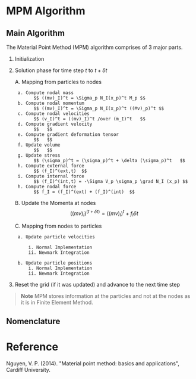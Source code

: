 # MPM Algorithm

## Main Algorithm

The Material Point Method (MPM) algorithm comprises of 3 major parts.

1. Initialization

2. Solution phase for time step $t$ to $t + \delta t$

    A. Mapping from particles to nodes

        a. Compute nodal mass 
              $$ ((mv)_I)^t = \Sigma_p N_I(x_p)^t M_p $$
        b. Compute nodal momentum
              $$ ((mv)_I)^t = \Sigma_p N_I(x_p)^t ((Mv)_p)^t $$
        c. Compute nodal velocities
              $$ (v_I)^t = ((mv)_I)^t /over (m_I)^t   $$
        d. Compute gradient velocity
              $$   $$
        e. Compute gradient deformation tensor
              $$   $$
        f. Update volume
              $$   $$
        g. Update stress
              $$ (\sigma_p)^t = (\sigma_p)^t + \delta (\sigma_p)^t   $$
        h. Compute external force
              $$ (f_I)^(ext,t)  $$
        i. Compute internal force
              $$ (f_I)^(int,t) = -\Sigma V_p \sigma_p \grad N_I (x_p) $$
        h. Compute nodal force
              $$ f_I = (f_I)^(ext) + (f_I)^(int)  $$
   
    B. Update the Momenta at nodes
              $$((mv)_I)^(t+\delta t) = ((mv)_I)^t + f_I \delta t$$

    C. Mapping from nodes to particles
        
        a. Update particle velocities
        
            i. Normal Implementation
            ii. Newmark Integration

        b. Update particle positions
            i. Normal Implementation
            ii. Newmark Integration

3. Reset the grid (if it was updated) and advance to the next time step

> **Note** MPM stores information at the particles and not at the nodes as it is in Finite Element Method.

## Nomenclature



# Reference

Nguyen, V. P. (2014). "Material point method: basics and applications", Cardiff University.
